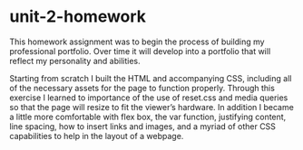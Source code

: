 # unit-2-homework

This homework assignment was to begin the process of building my professional portfolio. Over time it will develop into a portfolio that will reflect my personality and abilities.

Starting from scratch I built the HTML and accompanying CSS, including all of the necessary assets for the page to function properly. Through this exercise I learned to importance of the use of reset.css and media queries so that the page will resize to fit the viewer’s hardware. In addition I became a little more comfortable with flex box, the var function, justifying content, line spacing, how to insert links and images, and a myriad of other CSS capabilities to help in the layout of a webpage.
